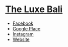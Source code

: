 # [The Luxe Bali](http://www.theluxebali.com/)

- [Facebook](https://www.facebook.com/theluxebali/)
- [Google Place](https://www.google.co.id/maps/place/The+Luxe+Bali/@-8.811636,115.102439,15z/data=!4m2!3m1!1s0x0:0x8e51e6ec2d8ffbaa?sa=X&ved=0ahUKEwic677ohv3ZAhUG2o8KHUUzARoQ_BIIlwEwCg)
- [Instagram](https://www.instagram.com/theluxebali/)
- [Website](http://www.theluxebali.com/)
